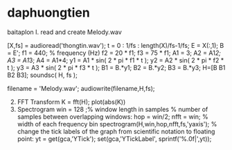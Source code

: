 # daphuongtien
baitaplon
I. read and create Melody.wav

[X,fs] = audioread('thongtin.wav');
t = 0 : 1/fs : length(X)/fs-1/fs;
E = X(:,1);
B = E';
f1 = 440; % frequency (Hz)
f2 = 20 * f1;
f3 = 75 * f1;
A1 = 3; A2 = A1*2; A3 = A1*3; A4 = A1*4;
y1 = A1 * sin( 2 * pi * f1 * t  );
y2 = A2 * sin( 2 * pi * f2 * t  );
y3 = A3 * sin( 2 * pi * f3 * t );
B1 = B.*y1;
B2 = B.*y2;
B3 = B.*y3;
H=[B B1 B2 B3];
soundsc( H, fs );

filename = 'Melody.wav';
audiowrite(filename,H,fs);

2. FFT Transform
K = fft(H);
plot(abs(K))
3. Spectrogram
win = 128 ;% window length in samples
% number of samples between overlapping windows:
hop = win/2;
nfft = win; % width of each frequency bin
spectrogram(H,win,hop,nfft,fs,'yaxis');
% change the tick labels of the graph from scientific notation to floating point:
yt = get(gca,'YTick');
set(gca,'YTickLabel', sprintf('%.0f|',yt));
